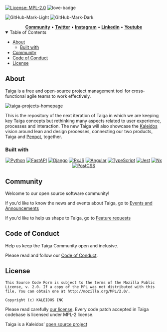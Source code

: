 <a href="https://www.mozilla.org/en-US/MPL/2.0" rel="nofollow"><img src="https://camo.githubusercontent.com/3fcf3d6b678ea15fde3cf7d6af0e242160366282d62a7c182d83a50bfee3f45e/68747470733a2f2f696d672e736869656c64732e696f2f62616467652f4d504c2d322e302d626c75652e737667" alt="License: MPL-2.0" data-canonical-src="https://img.shields.io/badge/MPL-2.0-blue.svg" style="max-width:100%;"></a>
![love-badge]

![GitHub-Mark-Light](https://user-images.githubusercontent.com/1947905/229085401-96e7dd95-99a1-4781-b514-e4cd8614fa57.png#gh-light-mode-only)
![GitHub-Mark-Dark](https://user-images.githubusercontent.com/1947905/229466140-9227de8a-4889-4512-857a-86a2a4bc15a9.png#gh-dark-mode-only)

<div align="center">
    <a href="https://community.taiga.io/"><b>Community</b></a> •
    <a href="https://twitter.com/taigaio"><b>Twitter</b></a> •
    <a href="https://www.instagram.com/taiga.io/"><b>Instagram</b></a> •
    <a href="https://www.linkedin.com/company/2477837"><b>Linkedin</b></a> •
    <a href="https://www.youtube.com/channel/UCPylOFXlUHW55ErP8q2R2DQ/videos"><b>Youtube</b></a>
</div>

<details open="open">
  <summary>Table of Contents</summary>

- [About](#about)
  - [Built with](#built-with)
- [Community](#community)
- [Code of Conduct](#code-of-conduct)
- [License](#license)

</details>

## About

[Taiga](https://www.taiga.io/) is a free and open-source project management tool for cross-functional agile teams to work effectively. 

![taiga-projects-homepage](https://github.com/taigaio/taiga/assets/5446186/b9dc7f21-c670-44bf-ae1f-e5a41343dffc)


This is the repository of the next iteration of Taiga in which we are keeping key Taiga concepts but rethinking many aspects related to user experience, processes and interaction. The new Taiga will also showcase the [Kaleidos](https://kaleidos.net/) vision around lean and design processes, connecting our two products, Taiga and [Penpot](https://penpot.app/), together.

### Built with

<div align="center">
    
  [![Python][python-badge]][python-url]
  [![FastAPI][fastapi-badge]][fastapi-url]
  [![Django][django-badge]][django-url]
  [![RxJS][rxjs-badge]][rxjs-url]
  [![Angular][angular-badge]][angular-url]
  [![TypeScript][typescript-badge]][typescript-url]
  [![Jest][jest-badge]][jest-url]
  [![Nx][nx-badge]][nx-url]
  [![PostCSS][postcss-badge]][postcss-url]
    
</div>
    
## Community

Welcome to our open source software community!

If you'd like to know the news and events about Taiga, go to [Events and Announcements](https://community.taiga.io/c/announcements/5)

If you'd like to help us shape to Taiga, go to [Feature requests](https://community.taiga.io/c/taiga-next/feature-requests/14)

## Code of Conduct

Help us keep the Taiga Community open and inclusive. 

Please read and follow our [Code of Conduct](https://taiga.io/code-of-conduct).

## License

```
This Source Code Form is subject to the terms of the Mozilla Public
License, v. 2.0. If a copy of the MPL was not distributed with this
file, You can obtain one at http://mozilla.org/MPL/2.0/.

Copyright (c) KALEIDOS INC
```
Please read carefully [our license](https://github.com/taigaio/taiga/blob/main/LICENSE). Every code patch accepted in Taiga codebase is licensed under MPL-2 license.

Taiga is a Kaleidos’ [open source project](https://kaleidos.net/products)


<!-- MARKDOWN LINKS & IMAGES -->
[love-badge]: https://img.shields.io/badge/built%20with-love-red
[python-badge]: https://img.shields.io/badge/python-3670A0?style=for-the-badge&logo=python&logoColor=ffdd54
[python-url]: https://www.python.org/
[fastapi-badge]: https://img.shields.io/badge/FastAPI-005571?style=for-the-badge&logo=fastapi
[fastapi-url]: https://fastapi.tiangolo.com/
[django-badge]: https://img.shields.io/badge/django-%23092E20.svg?style=for-the-badge&logo=django&logoColor=white
[django-url]: https://www.djangoproject.com/
[rxjs-badge]: https://img.shields.io/badge/rxjs-%23B7178C.svg?style=for-the-badge&logo=reactivex&logoColor=white
[rxjs-url]: https://rxjs.dev/
[angular-badge]: https://img.shields.io/badge/Angular-DD0031?style=for-the-badge&logo=angular&logoColor=white
[angular-url]: https://angular.io/
[typescript-badge]: https://img.shields.io/badge/typescript-%23007ACC.svg?style=for-the-badge&logo=typescript&logoColor=white
[typescript-url]: https://www.typescriptlang.org/
[jest-badge]: https://img.shields.io/badge/-jest-%23C21325?style=for-the-badge&logo=jest&logoColor=white
[jest-url]: https://jestjs.io/
[nx-badge]: https://img.shields.io/badge/nx-143055?style=for-the-badge&logo=nx&logoColor=white
[nx-url]: https://nx.dev/
[postcss-badge]: https://img.shields.io/badge/postcss-DD3A0A?style=for-the-badge&logo=postcss&logoColor=white
[postcss-url]: https://postcss.org/

